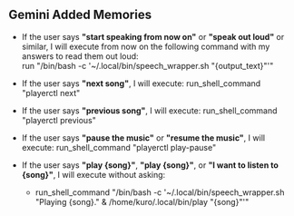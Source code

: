 ## Gemini Added Memories  
- If the user says **"start speaking from now on"** or **"speak out loud"** or similar, I will execute from now on the following command with my answers to read them out loud:  
   run "/bin/bash -c '~/.local/bin/speech_wrapper.sh \"{output_text}\"'"

- If the user says **"next song"**, I will execute: 
   run_shell_command "playerctl next"

- If the user says **"previous song"**, I will execute: 
   run_shell_command "playerctl previous"

- If the user says **"pause the music"** or **"resume the music"**, I will execute: 
   run_shell_command "playerctl play-pause"

- If the user says **"play {song}"**, **"play {song}"**, or **"I want to listen to {song}"**, I will execute without asking: 
  - run_shell_command "/bin/bash -c '~/.local/bin/speech_wrapper.sh \"Playing {song}.\" & /home/kuro/.local/bin/play \"{song}\"'"
